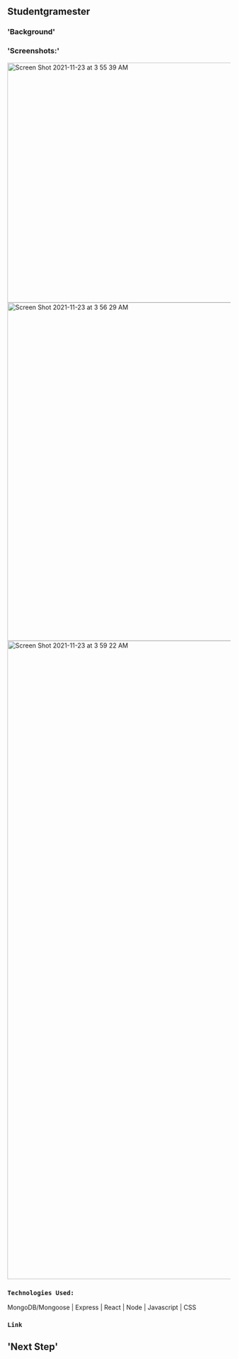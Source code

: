 

## Studentgramester


### 'Background'



### 'Screenshots:'

<img width="541" alt="Screen Shot 2021-11-23 at 3 55 39 AM" src="https://user-images.githubusercontent.com/89468381/143019938-8ee5121e-e10f-4c91-b8f7-5561fb8e6586.png">

<img width="763" alt="Screen Shot 2021-11-23 at 3 56 29 AM" src="https://user-images.githubusercontent.com/89468381/143020034-4fe2d20f-b9ab-460b-b2dc-a7108cc32032.png">

<img width="1440" alt="Screen Shot 2021-11-23 at 3 59 22 AM" src="https://user-images.githubusercontent.com/89468381/143020470-b06d0500-ee3d-485f-bf15-fdefaaecd8a0.png">

### `Technologies Used:`

MongoDB/Mongoose | Express | React | Node | Javascript | CSS

### `Link`


## 'Next Step'


